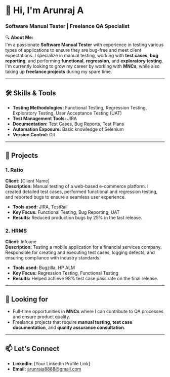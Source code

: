 # 👋 **Hi, I'm Arunraj A**  
### Software Manual Tester | Freelance QA Specialist

🔍 **About Me:**  
I'm a passionate **Software Manual Tester** with experience in testing various types of applications to ensure they are bug-free and meet client expectations. I specialize in manual testing, working with **test cases**, **bug reporting**, and performing **functional**, **regression**, and **exploratory testing**.  
I'm currently looking to grow my career by working with **MNCs**, while also taking up **freelance projects** during my spare time.

---

## 🛠️ **Skills & Tools**
- **Testing Methodologies:** Functional Testing, Regression Testing, Exploratory Testing, User Acceptance Testing (UAT)
- **Test Management Tools:** JIRA
- **Documentation:** Test Cases, Bug Reports, Test Plans
- **Automation Exposure:** Basic knowledge of Selenium
- **Version Control:** Git

---

## 📂 **Projects**

### 1. Ratio  
**Client:** [Client Name]  
**Description:** Manual testing of a web-based e-commerce platform. I created detailed test cases, performed functional and regression testing, and reported bugs to ensure a seamless user experience.  
- **Tools used:** JIRA, TestRail  
- **Key Focus:** Functional Testing, Bug Reporting, UAT  
- **Results:** Reduced production bugs by 25% in the last release.

### 2. HRMS  
**Client:** Infoane  
**Description:** Testing a mobile application for a financial services company. Responsible for creating and executing test cases, logging defects, and ensuring compliance with industry standards.  
- **Tools used:** Bugzilla, HP ALM  
- **Key Focus:** Regression Testing, Functional Testing  
- **Results:** Helped achieve 98% test case pass rate on the final release.

---

## 🚀 **Looking for**
- Full-time opportunities in **MNCs** where I can contribute to QA processes and ensure product quality.
- Freelance projects that require **manual testing**, **test case documentation**, and **quality assurance consultation**.

---

## 📫 **Let's Connect**
- **LinkedIn:** [Your LinkedIn Profile Link]
- **Email:** arunraja8888@gmail.com
